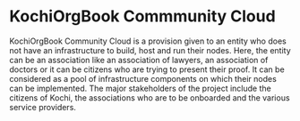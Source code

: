 # KochiOrgBook Commmunity Cloud
KochiOrgBook Community Cloud is a provision given to an entity who does not have an infrastructure to build, host and run their nodes. Here, the entity can be an association like an association of lawyers, an association of doctors or it can be citizens who are trying to present their proof. It can be considered as a pool of infrastructure components on which their nodes can be implemented. The major stakeholders of the project include the citizens of Kochi, the associations who are to be onboarded and the various service providers.